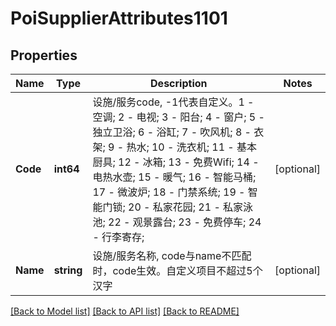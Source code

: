 # PoiSupplierAttributes1101

## Properties

Name | Type | Description | Notes
------------ | ------------- | ------------- | -------------
**Code** | **int64** | 设施/服务code, -1代表自定义。1 - 空调; 2 - 电视; 3 - 阳台; 4 - 窗户; 5 - 独立卫浴; 6 - 浴缸; 7 - 吹风机; 8 - 衣架; 9 - 热水; 10 - 洗衣机; 11 - 基本厨具; 12 - 冰箱; 13 - 免费Wifi; 14 - 电热水壶; 15 - 暖气; 16 - 智能马桶; 17 - 微波炉; 18 - 门禁系统; 19 - 智能门锁; 20 - 私家花园; 21 - 私家泳池; 22 - 观景露台; 23 - 免费停车; 24 - 行李寄存; | [optional] 
**Name** | **string** | 设施/服务名称, code与name不匹配时，code生效。自定义项目不超过5个汉字 | [optional] 

[[Back to Model list]](../README.md#documentation-for-models) [[Back to API list]](../README.md#documentation-for-api-endpoints) [[Back to README]](../README.md)


